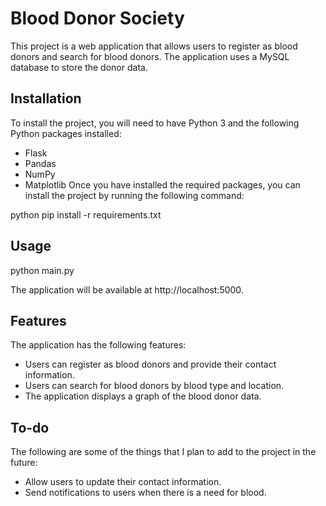 
# Blood Donor Society
This project is a web application that allows users to register as blood donors and search for blood donors. The application uses a MySQL database to store the donor data.

## Installation
To install the project, you will need to have Python 3 and the following Python packages installed:

- Flask
- Pandas
- NumPy
- Matplotlib
Once you have installed the required packages, you can install the project by running the following command:

python pip install -r requirements.txt

## Usage

python main.py


The application will be available at http://localhost:5000.

## Features

The application has the following features:

* Users can register as blood donors and provide their contact information.
* Users can search for blood donors by blood type and location.
* The application displays a graph of the blood donor data.

## To-do

The following are some of the things that I plan to add to the project in the future:

* Allow users to update their contact information.
* Send notifications to users when there is a need for blood.
